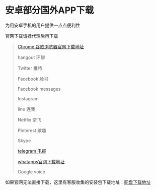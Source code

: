 # 安卓部分国外APP下载

为用安卓手机的用户提供一点点便利性

官网下载请挂代理后再下载

> [Chrome 谷歌浏览器官网下载地址](broken-reference)
>
> hangout 环聊
>
> Twitter 推特
>
> Facebook 脸书
>
> Facebook messages
>
> Instagram&#x20;
>
> line 连我
>
> Netflix 奈飞
>
> Pinterest 缤趣
>
> Skype&#x20;
>
> [telegram 电报](https://telegram.org/android)
>
> [whatapps官网下载地址 ](https://www.whatsapp.com/android/)
>
> Google voice&#x20;
>
>

如果官网无法直接下载，这里有客服收集的安装包下载地址：[网盘下载地址](https://cloud.abcabc.cyou/alibaba/%E8%BD%AF%E4%BB%B6\_Android/Android\_%E5%9B%BD%E5%A4%96/)
